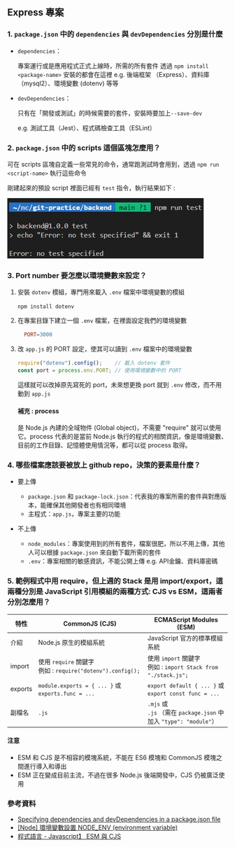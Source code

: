## Express 專案

### 1. `package.json` 中的 `dependencies` 與 `devDependencies` 分別是什麼

- `dependencies`：

  專案運行或是應用程式正式上線時，所需的所有套件
  透過 `npm install <package-name>` 安裝的都會在這裡
  e.g. 後端框架 （Express）、資料庫（mysql2）、環境變數 (dotenv) 等等

- `devDependencies`：

  只有在「開發或測試」的時候需要的套件，安裝時要加上`--save-dev`

  e.g. 測試工具（Jest）、程式碼檢查工具（ESLint）

### 2. `package.json` 中的 scripts 這個區塊怎麼用？

  可在 scripts 區塊自定義一些常見的命令，通常跑測試時會用到，透過 `npm run <script-name>` 執行這些命令

  剛建起來的預設 script 裡面已經有 `test` 指令，執行結果如下 : 

  ![test](../img/script.jpg)

### 3. Port number 要怎麼以環境變數來設定？

  1. 安裝 `dotenv` 模組，專門用來載入 `.env` 檔案中環境變數的模組

        `npm install dotenv`

  2. 在專案目錄下建立一個 `.env` 檔案，在裡面設定我們的環境變數

        ```makefile
          PORT=3000
        ```

  3. 改 `app.js` 的 PORT 設定，使其可以讀到 `.env` 檔案中的環境變數

      ```javascript
      require("dotenv").config();    // 載入 dotenv 套件
      const port = process.env.PORT; // 使用環境變數中的 PORT
      ```
    
      這樣就可以改掉原先寫死的 port，未來想更換 port 就到 `.env` 修改，而不用動到 `app.js`
    
      #### 補充 : process
    
      是 Node.js 內建的全域物件 (Global object)，不需要 "require" 就可以使用它。process 代表的是當前 Node.js 執行的程式的相關資訊，像是環境變數、目前的工作目錄、記憶體使用情況等，都可以從 process 取得。



### 4. 哪些檔案應該要被放上 github repo，決策的要素是什麼？


- 要上傳

   - `package.json` 和 `package-lock.json`：代表我的專案所需的套件與對應版本，能確保其他開發者也有相同環境
   - 主程式：`app.js`，專案主要的功能

- 不上傳

   - `node_modules`：專案使用到的所有套件，檔案很肥，所以不用上傳，其他人可以根據 `package.json` 來自動下載所需的套件
   - `.env`：專案相關的敏感資訊，不能公開上傳 e.g. API金鑰、資料庫密碼


### 5. 範例程式中用 require，但上週的 Stack 是用 import/export，這兩種分別是 JavaScript 引用模組的兩種方式: CJS vs ESM，這兩者分別怎麼用？

| 特性    | CommonJS (CJS)                                                | ECMAScript Modules (ESM)                                              |
| ------- | ------------------------------------------------------------- | --------------------------------------------------------------------- |
| 介紹    | Node.js 原生的模組系統                                        | JavaScript 官方的標準模組系統                                         |
| import  | 使用 `require` 關鍵字<br>例如 : `require("dotenv").config();` | 使用 `import` 關鍵字<br>例如 : `import Stack from "./stack.js";`      |
| exports | `module.exports = { ... }` 或 `exports.func = ...`            | `export default { ... }` 或 `export const func = ...`                 |
| 副檔名  | `.js`                                                         | `.mjs` 或 <br>`.js` （需在 `package.json` 中加入 `"type": "module"`） |

  #### 注意

  - ESM 和 CJS 是不相容的模塊系統，不能在 ES6 模塊和 CommonJS 模塊之間進行導入和導出
  - ESM 正在變成目前主流，不過在很多 Node.js 後端開發中，CJS 仍被廣泛使用

### 參考資料

- [Specifying dependencies and devDependencies in a package.json file](https://docs.npmjs.com/specifying-dependencies-and-devdependencies-in-a-package-json-file)
- [[Node] 環境變數設置 NODE_ENV (environment variable)](https://pjchender.dev/nodejs/node-env/)
- [程式語言 - Javascript】 ESM 與 CJS](https://vocus.cc/article/649cc0e0fd89780001a7d34d)